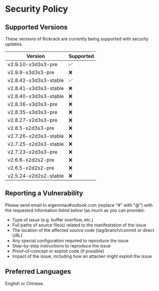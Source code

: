 # Security Policy
## Supported Versions
These versions of Rickrack are currently being supported with security updates.

| Version               | Supported          |
| --------------------- | ------------------ |
| v2.9.10-x3d3s3-pre    | :white_check_mark: |
| v2.9.9-x3d3s3-pre     | :x:                |
| v2.8.42-x3d3s3-stable | :white_check_mark: |
| v2.8.41-x3d3s3-stable | :x:                |
| v2.8.40-x3d3s3-stable | :x:                |
| v2.8.36-x3d3s3-pre    | :x:                |
| v2.8.35-x3d3s3-pre    | :x:                |
| v2.8.27-x2d3s3-pre    | :x:                |
| v2.8.5-x2d3s3-pre     | :x:                |
| v2.7.26-x2d3s3-stable | :x:                |
| v2.7.25-x2d3s3-stable | :x:                |
| v2.7.23-x2d3s3-pre    | :x:                |
| v2.6.6-x2d2s2-pre     | :x:                |
| v2.6.5-x2d2s2-pre     | :x:                |
| v2.5.24-x2d2s2-stable | :x:                |

## Reporting a Vulnerability
Please send email to eigenmiao#outlook.com (replace "#" with "@") with the requested information listed below (as much as you can provide):

* Type of issue (e.g. buffer overflow, etc.)
* Full paths of source file(s) related to the manifestation of the issue
* The location of the affected source code (tag/branch/commit or direct URL)
* Any special configuration required to reproduce the issue
* Step-by-step instructions to reproduce the issue
* Proof-of-concept or exploit code (if possible)
* Impact of the issue, including how an attacker might exploit the issue

## Preferred Languages
English or Chinese.
